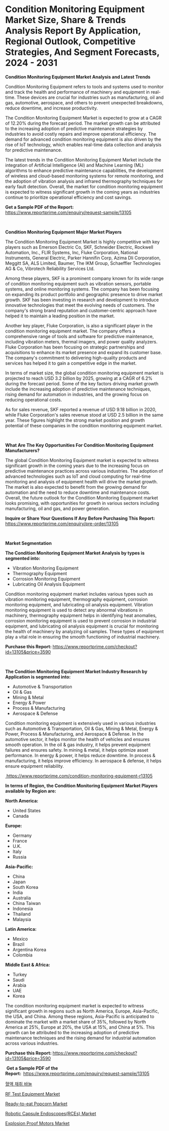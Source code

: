 <p><h1>Condition Monitoring Equipment Market Size, Share & Trends Analysis Report By Application, Regional Outlook, Competitive Strategies, And Segment Forecasts, 2024 - 2031</h1></p><p><strong>Condition Monitoring Equipment Market Analysis and Latest Trends</strong></p>
<p><p>Condition Monitoring Equipment refers to tools and systems used to monitor and track the health and performance of machinery and equipment in real-time. These devices are crucial for industries such as manufacturing, oil and gas, automotive, aerospace, and others to prevent unexpected breakdowns, reduce downtime, and increase productivity.</p><p>The Condition Monitoring Equipment Market is expected to grow at a CAGR of 12.20% during the forecast period. The market growth can be attributed to the increasing adoption of predictive maintenance strategies by industries to avoid costly repairs and improve operational efficiency. The demand for advanced condition monitoring equipment is also driven by the rise of IoT technology, which enables real-time data collection and analysis for predictive maintenance.</p><p>The latest trends in the Condition Monitoring Equipment Market include the integration of Artificial Intelligence (AI) and Machine Learning (ML) algorithms to enhance predictive maintenance capabilities, the development of wireless and cloud-based monitoring systems for remote monitoring, and the adoption of vibration analysis and infrared thermography techniques for early fault detection. Overall, the market for condition monitoring equipment is expected to witness significant growth in the coming years as industries continue to prioritize operational efficiency and cost savings.</p></p>
<p><strong>Get a Sample PDF of the Report:&nbsp;</strong> <a href="https://www.reportprime.com/enquiry/request-sample/13105">https://www.reportprime.com/enquiry/request-sample/13105</a></p>
<p>&nbsp;</p>
<p><strong>Condition Monitoring Equipment Major Market Players</strong></p>
<p><p>The Condition Monitoring Equipment Market is highly competitive with key players such as Emerson Electric Co, SKF, Schneider Electric, Rockwell Automation, Inc., FLIR Systems, Inc, Fluke Corporation, National Instruments, General Electric, Parker Hannifin Corp, Azima Dli Corporation, Meggitt SA, ALS Limited, Baumer, The IKM Group, Schaeffler Technologies AG & Co, Vibrotech Reliability Services Ltd.</p><p>Among these players, SKF is a prominent company known for its wide range of condition monitoring equipment such as vibration sensors, portable systems, and online monitoring systems. The company has been focusing on expanding its product portfolio and geographic presence to drive market growth. SKF has been investing in research and development to introduce innovative technologies that meet the evolving needs of customers. The company's strong brand reputation and customer-centric approach have helped it to maintain a leading position in the market.</p><p>Another key player, Fluke Corporation, is also a significant player in the condition monitoring equipment market. The company offers a comprehensive range of tools and software for predictive maintenance, including vibration meters, thermal imagers, and power quality analyzers. Fluke Corporation has been focusing on strategic partnerships and acquisitions to enhance its market presence and expand its customer base. The company's commitment to delivering high-quality products and services has helped it to gain a competitive edge in the market.</p><p>In terms of market size, the global condition monitoring equipment market is projected to reach USD 3.2 billion by 2025, growing at a CAGR of 6.2% during the forecast period. Some of the key factors driving market growth include the increasing adoption of predictive maintenance techniques, rising demand for automation in industries, and the growing focus on reducing operational costs.</p><p>As for sales revenue, SKF reported a revenue of USD 9.18 billion in 2020, while Fluke Corporation's sales revenue stood at USD 2.5 billion in the same year. These figures highlight the strong market position and growth potential of these companies in the condition monitoring equipment market.</p></p>
<p>&nbsp;</p>
<p><strong>What Are The Key Opportunities For Condition Monitoring Equipment Manufacturers?</strong></p>
<p><p>The global Condition Monitoring Equipment market is expected to witness significant growth in the coming years due to the increasing focus on predictive maintenance practices across various industries. The adoption of advanced technologies such as IoT and cloud computing for real-time monitoring and analysis of equipment health will drive the market growth. The market is also expected to benefit from the growing demand for automation and the need to reduce downtime and maintenance costs. Overall, the future outlook for the Condition Monitoring Equipment market looks promising, with opportunities for growth in various sectors including manufacturing, oil and gas, and power generation.</p></p>
<p><strong>Inquire or Share Your Questions If Any Before Purchasing This Report:</strong> <a href="https://www.reportprime.com/enquiry/pre-order/13105">https://www.reportprime.com/enquiry/pre-order/13105</a></p>
<p>&nbsp;</p>
<p><strong>Market Segmentation</strong></p>
<p><strong>The Condition Monitoring Equipment Market Analysis by types is segmented into:</strong></p>
<p><ul><li>Vibration Monitoring Equipment</li><li>Thermography Equipment</li><li>Corrosion Monitoring Equipment</li><li>Lubricating Oil Analysis Equipment</li></ul></p>
<p><p>Condition monitoring equipment market includes various types such as vibration monitoring equipment, thermography equipment, corrosion monitoring equipment, and lubricating oil analysis equipment. Vibration monitoring equipment is used to detect any abnormal vibrations in machinery, thermography equipment helps in identifying heat anomalies, corrosion monitoring equipment is used to prevent corrosion in industrial equipment, and lubricating oil analysis equipment is crucial for monitoring the health of machinery by analyzing oil samples. These types of equipment play a vital role in ensuring the smooth functioning of industrial machinery.</p></p>
<p><strong>Purchase this Report:&nbsp;</strong><a href="https://www.reportprime.com/checkout?id=13105&price=3590">https://www.reportprime.com/checkout?id=13105&price=3590</a></p>
<p>&nbsp;</p>
<p><strong>The Condition Monitoring Equipment Market Industry Research by Application is segmented into:</strong></p>
<p><ul><li>Automotive & Transportation</li><li>Oil & Gas</li><li>Mining & Metal</li><li>Energy & Power</li><li>Process & Manufacturing</li><li>Aerospace & Defense</li></ul></p>
<p><p>Condition monitoring equipment is extensively used in various industries such as Automotive & Transportation, Oil & Gas, Mining & Metal, Energy & Power, Process & Manufacturing, and Aerospace & Defense. In the automotive sector, it helps monitor the health of vehicles and ensures smooth operation. In the oil & gas industry, it helps prevent equipment failures and ensures safety. In mining & metal, it helps optimize asset performance. In energy & power, it helps reduce downtime. In process & manufacturing, it helps improve efficiency. In aerospace & defense, it helps ensure equipment reliability.</p></p>
<p><a href="https://www.reportprime.com/condition-monitoring-equipment-r13105">&nbsp;https://www.reportprime.com/condition-monitoring-equipment-r13105</a></p>
<p><strong>In terms of Region, the Condition Monitoring Equipment Market Players available by Region are:</strong></p>
<p>
    <p> <strong> North America: </strong>
        <ul>
            <li>United States</li>
            <li>Canada</li>
        </ul>
        </p> 
    <p> <strong> Europe: </strong>
        <ul>
            <li>Germany</li>
            <li>France</li>
            <li>U.K.</li>
            <li>Italy</li>
            <li>Russia</li>
        </ul>
        </p> 
    <p> <strong> Asia-Pacific: </strong>
        <ul>
            <li>China</li>
            <li>Japan</li>
            <li>South Korea</li>
            <li>India</li>
            <li>Australia</li>
            <li>China Taiwan</li>
            <li>Indonesia</li>
            <li>Thailand</li>
            <li>Malaysia</li>
        </ul>
        </p> 
    <p> <strong> Latin America: </strong>
        <ul>
            <li>Mexico</li>
            <li>Brazil</li>
            <li>Argentina Korea</li>
            <li>Colombia</li>
        </ul>
        </p> 
    <p> <strong> Middle East & Africa: </strong>
        <ul>
            <li>Turkey</li>
            <li>Saudi</li>
            <li>Arabia</li>
            <li>UAE</li>
            <li>Korea</li>
        </ul>
    </p>
    </p>
<p><p>The condition monitoring equipment market is expected to witness significant growth in regions such as North America, Europe, Asia-Pacific, the USA, and China. Among these regions, Asia-Pacific is anticipated to dominate the market with a market share of 35%, followed by North America at 25%, Europe at 20%, the USA at 15%, and China at 5%. This growth can be attributed to the increasing adoption of predictive maintenance techniques and the rising demand for industrial automation across various industries.</p></p>
<p><strong>Purchase this Report: </strong><a href="https://www.reportprime.com/checkout?id=13105&price=3590">https://www.reportprime.com/checkout?id=13105&price=3590</a></p>
<p>&nbsp;<strong>Get a Sample PDF of the Report:&nbsp;&nbsp;</strong><a href="https://www.reportprime.com/enquiry/request-sample/13105">https://www.reportprime.com/enquiry/request-sample/13105</a></p>
<p><strong></strong></p>
<p><p><a href="https://medium.com/@gabrielblanda5656/%ED%98%88%EC%95%A1-%EC%B1%84%EC%B7%A8-%EB%B0%94%EB%8A%98-%EC%8B%9C%EC%9E%A5-%EC%A0%90%EC%9C%A0%EC%9C%A8-%EA%B7%9C%EB%AA%A8-%ED%8A%B8%EB%A0%8C%EB%93%9C-%EC%82%B0%EC%97%85-%EB%B6%84%EC%84%9D-%EB%B3%B4%EA%B3%A0%EC%84%9C-%EC%9C%A0%ED%98%95%EB%B3%84-%EC%B5%9C%EC%A2%85-%EC%82%AC%EC%9A%A9%EC%9E%90%EB%B3%84-%EC%83%81%EC%97%85%EC%9A%A9-%EC%86%8C%EB%B9%84%EC%9E%90%EC%9A%A9-%EC%82%B0%EC%97%85%EC%9A%A9-%EA%B8%B0%ED%83%80-%EC%A7%80%EC%97%AD%EB%B3%84-%EC%84%B8%EA%B7%B8%EB%A8%BC%ED%8A%B8-%EC%98%88%EC%B8%A1-2024-2031-f22e78516a70">혈액 채취 바늘</a></p><p><a href="https://github.com/provorikovar/Market-Research-Report-List-6/blob/main/rf-test-equipment-market.md">RF Test Equipment Market</a></p><p><a href="https://issuu.com/reportprime-2/docs/ready-to-eat-popcorn-market-size-20_fcac507e0f95d4">Ready-to-eat Popcorn Market</a></p><p><a href="https://medium.com/@andrew.gibson967/robotic-capsule-endoscopes-rces-market-investigation-industry-evolution-and-forecast-till-2031-dcafd119d996">Robotic Capsule Endoscopes(RCEs) Market</a></p><p><a href="https://github.com/angelajermaine/Market-Research-Report-List-4/blob/main/explosion-proof-motors-market.md">Explosion Proof Motors Market</a></p></p>